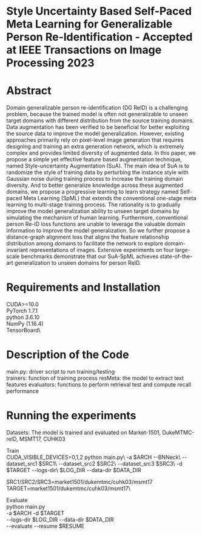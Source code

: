 # Style Uncertainty Based Self-Paced Meta Learning for Generalizable Person Re-Identification - Accepted at IEEE Transactions on Image Processing 2023

# Abstract
Domain generalizable person re-identification (DG ReID) is a challenging problem, because the trained model is often not generalizable to unseen target domains with different distribution from the source training domains. Data augmentation has been verified to be beneficial for better exploiting the source data to improve the model generalization. However, existing approaches primarily rely on pixel-level image generation that requires designing and training an extra generation network, which is extremely complex and provides limited diversity of augmented data. In this paper, we propose a simple yet effective feature based augmentation technique, named Style-uncertainty Augmentation (SuA). The main idea of SuA is to randomize the style of training data by perturbing the instance style with Gaussian noise during training process to increase the training domain diversity. And to better generalize knowledge across these augmented domains, we propose a progressive learning to learn strategy named Self-paced Meta Learning (SpML) that extends the conventional one-stage meta learning to multi-stage training process. The rationality is to gradually improve the model generalization ability to unseen target domains by simulating the mechanism of human learning. Furthermore, conventional person Re-ID loss functions are unable to leverage the valuable domain information to improve the model generalization. So we further propose a distance-graph alignment loss that aligns the feature relationship distribution among domains to facilitate the network to explore domain-invariant representations of images. Extensive experiments on four large-scale benchmarks demonstrate that our SuA-SpML achieves state-of-the-art generalization to unseen domains for person ReID.

# Requirements and Installation
CUDA>=10.0\
PyTorch 1.7.1\
python 3.6.10\
NumPy (1.16.4)\
TensorBoard\


# Description of the Code
main.py: driver script to run training/testing\
trainers: function of training process 
resMeta: the model to extract text features
evaluators: functions to perform retrieval test and compute recall performance


# Running the experiments
Datasets: The model is trained and evaluated on Market-1501, DukeMTMC-reID, MSMT17, CUHK03

Train\
CUDA_VISIBLE_DEVICES=0,1,2 python main.py\ -a $ARCH --BNNeck\ --dataset_src1 $SRC1\ --dataset_src2 $SRC2\ --dataset_src3 $SRC3\ -d $TARGET --logs-dir\ $LOG_DIR --data-dir $DATA_DIR

SRC1/SRC2/SRC3=market1501/dukemtmc/cuhk03/msmt17\
TARGET=market1501/dukemtmc/cuhk03/msmt17\

Evaluate\
python main.py \
-a $ARCH -d $TARGET \
--logs-dir $LOG_DIR --data-dir $DATA_DIR \
--evaluate --resume $RESUME

